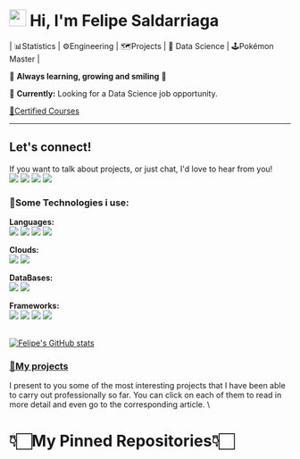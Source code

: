 # <img src="https://github.com/l33pif/l33pif/blob/master/Images/Hi.gif" width="30" height="30"> Hi, I'm Felipe Saldarriaga

| 📊Statistics | ⚙Engineering | 🗺Projects | 🤖 Data Science |  🕹️Pokémon Master | 

💫 **Always learning, growing and smiling** 💫

📌 **Currently:** Looking for a Data Science job opportunity.

[🥇Certified Courses](https://www.notion.so/Certified-Courses-93e975eb7733413baf641b194660b448)

---
## Let's connect!
If you want to talk about projects, or just chat, I'd love to hear from you! \
[<img src="https://img.shields.io/badge/Gmail-D14836?style=for-the-badge&logo=gmail&logoColor=white" />](mailto:felipe.saldab@gmail.com)
[<img src="https://img.shields.io/badge/linkedin-%230077B5.svg?&style=for-the-badge&logo=linkedin&logoColor=white" />](https://www.linkedin.com/in/carlos-felipe-saldarriaga/)   [<img src="https://img.shields.io/badge/YouTube-FF0000?style=for-the-badge&logo=youtube&logoColor=white" />](https://www.youtube.com/AprendeconFelipeSaldarriaga) [<img src="https://img.shields.io/badge/Twitter-1DA1F2?style=for-the-badge&logo=twitter&logoColor=white" />](https://twitter.com/felipesaldata)    

### **🧰Some Technologies i use:**

**Languages:** \
<img src= "https://img.shields.io/badge/Python-FFD43B?style=for-the-badge&logo=python&logoColor=blue"/> <img src= "https://img.shields.io/badge/R-276DC3?style=for-the-badge&logo=r&logoColor=white" /> <img src= "https://img.shields.io/badge/TensorFlow-FF6F00?style=for-the-badge&logo=TensorFlow&logoColor=white" />  <img src= "https://img.shields.io/badge/Keras-D00000?style=for-the-badge&logo=Keras&logoColor=white" />

**Clouds:** \
<img src= "https://img.shields.io/badge/microsoft%20azure-0089D6?style=for-the-badge&logo=microsoft-azure&logoColor=white" href="blob:https://mcptnc.microsoft.com/3a514611-c51f-49c3-a762-ceff59a622fe" />
<img src= "https://img.shields.io/badge/Amazon_AWS-FF9900?style=for-the-badge&logo=amazonaws&logoColor=white" />

**DataBases:** \
<img src= "https://img.shields.io/badge/MySQL-005C84?style=for-the-badge&logo=mysql&logoColor=white" /> <img src= "https://img.shields.io/badge/PostgreSQL-316192?style=for-the-badge&logo=postgresql&logoColor=white" />

**Frameworks:** \
<img src= "https://img.shields.io/badge/conda-342B029.svg?&style=for-the-badge&logo=anaconda&logoColor=white" /> <img src= "https://img.shields.io/badge/Docker-2CA5E0?style=for-the-badge&logo=docker&logoColor=white" /> <img src= "https://img.shields.io/badge/Django-092E20?style=for-the-badge&logo=django&logoColor=green" /> <img src= "https://img.shields.io/badge/fastapi-109989?style=for-the-badge&logo=FASTAPI&logoColor=white" />

\
[![Felipe's GitHub stats](https://github-readme-stats.vercel.app/api?username=felipesaldata)](https://github.com/felipesalda/github-readme-stats)

### [**💼My projects**](https://www.notion.so/544938880ec248cd83f3b99e5065e321)

I present to you some of the most interesting projects that I have been able to carry out professionally so far.
You can click on each of them to read in more detail and even go to the corresponding article.
\

# **👇🏻My Pinned Repositories👇🏻**
